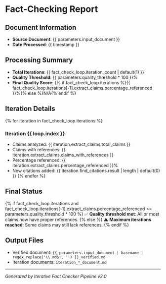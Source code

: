 # Fact-Checking Report

## Document Information
- **Source Document**: {{ parameters.input_document }}
- **Date Processed**: {{ timestamp }}

## Processing Summary
- **Total Iterations**: {{ fact_check_loop.iteration_count | default(1) }}
- **Quality Threshold**: {{ parameters.quality_threshold * 100 }}%
- **Final Quality Score**: {% if fact_check_loop.iterations %}{{ fact_check_loop.iterations[-1].extract_claims.percentage_referenced }}%{% else %}N/A{% endif %}

## Iteration Details
{% for iteration in fact_check_loop.iterations %}
### Iteration {{ loop.index }}
- Claims analyzed: {{ iteration.extract_claims.total_claims }}
- Claims with references: {{ iteration.extract_claims.claims_with_references }}
- Percentage referenced: {{ iteration.extract_claims.percentage_referenced }}%
- New citations added: {{ iteration.find_citations.result | length | default(0) }}
{% endfor %}

## Final Status
{% if fact_check_loop.iterations and fact_check_loop.iterations[-1].extract_claims.percentage_referenced >= parameters.quality_threshold * 100 %}
✅ **Quality threshold met**: All or most claims now have proper references.
{% else %}
⚠️ **Maximum iterations reached**: Some claims may still lack references.
{% endif %}

## Output Files
- Verified document: `{{ parameters.input_document | basename | regex_replace('\\.md$', '') }}_verified.md`
- Iteration documents: `iteration_*_document.md`

---
*Generated by Iterative Fact Checker Pipeline v2.0*
